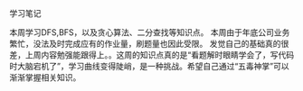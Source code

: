 学习笔记

本周学习DFS,BFS，以及贪心算法、二分查找等知识点。
本周由于年底公司业务繁忙，没法及时完成应有的作业量，刷题量也因此受限。
发觉自己的基础真的很差，上周内容勉强能跟得上。。这周的知识点真的是“看题解时眼睛学会了，写代码时大脑宕机了”，学习曲线变得陡峭，是一种挑战。希望自己通过“五毒神掌”可以渐渐掌握相关知识。